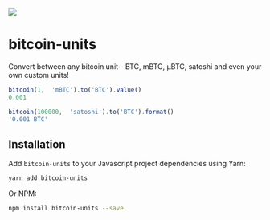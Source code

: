![](https://ruigomes.me/bitcoin-units.png)

# bitcoin-units
Convert between any bitcoin unit - BTC, mBTC, μBTC, satoshi and even your own custom units!

```js
bitcoin(1,  'mBTC').to('BTC').value()
0.001

bitcoin(100000,  'satoshi').to('BTC').format()
'0.001 BTC'
```

## Installation
Add `bitcoin-units` to your Javascript project dependencies using Yarn:
```bash
yarn add bitcoin-units
```
Or NPM:
```bash
npm install bitcoin-units --save
```
